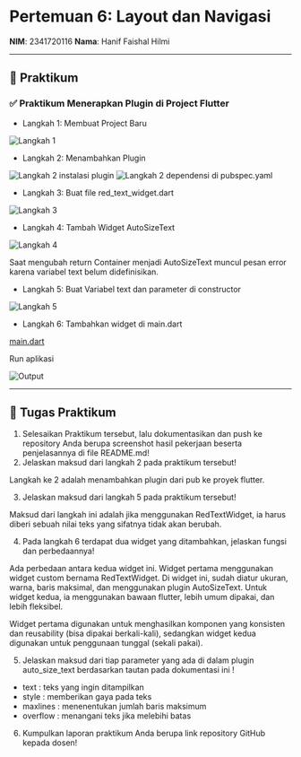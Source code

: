 # Pertemuan 6: Layout dan Navigasi

**NIM**: 2341720116
**Nama**: Hanif Faishal Hilmi

---

## 📌 Praktikum

### ✅ Praktikum Menerapkan Plugin di Project Flutter

* Langkah 1: Membuat Project Baru

![Langkah 1](documentation/Praktikum1_1.png)

* Langkah 2: Menambahkan Plugin

![Langkah 2 instalasi plugin](documentation/Praktikum1_2.png)
![Langkah 2 dependensi di pubspec.yaml](documentation/Praktikum1_2_plugin.png)

* Langkah 3: Buat file red_text_widget.dart

![Langkah 3](documentation/Praktikum1_3.png)

* Langkah 4: Tambah Widget AutoSizeText

![Langkah 4](documentation/Praktikum1_4.png)

Saat mengubah return Container menjadi AutoSizeText muncul pesan error karena variabel text belum didefinisikan.

* Langkah 5: Buat Variabel text dan parameter di constructor

![Langkah 5](documentation/Praktikum1_5.png)

* Langkah 6: Tambahkan widget di main.dart

[main.dart](lib/main.dart)

Run aplikasi

![Output](documentation/Output.png)

---

## 📌 Tugas Praktikum

1. Selesaikan Praktikum tersebut, lalu dokumentasikan dan push ke repository Anda berupa screenshot hasil pekerjaan beserta penjelasannya di file README.md!
2. Jelaskan maksud dari langkah 2 pada praktikum tersebut!

Langkah ke 2 adalah menambahkan plugin dari pub ke proyek flutter.

3. Jelaskan maksud dari langkah 5 pada praktikum tersebut!

Maksud dari langkah ini adalah jika menggunakan RedTextWidget, ia harus diberi sebuah nilai teks yang sifatnya tidak akan berubah.

4. Pada langkah 6 terdapat dua widget yang ditambahkan, jelaskan fungsi dan perbedaannya!

Ada perbedaan antara kedua widget ini. Widget pertama menggunakan widget custom bernama RedTextWidget. Di widget ini, sudah diatur ukuran, warna, baris maksimal, dan menggunakan plugin AutoSizeText. Untuk widget kedua, ia menggunakan bawaan flutter, lebih umum dipakai, dan lebih fleksibel.

Widget pertama digunakan untuk menghasilkan komponen yang konsisten dan reusability (bisa dipakai berkali-kali), sedangkan widget kedua digunakan untuk penggunaan tunggal (sekali pakai).

5. Jelaskan maksud dari tiap parameter yang ada di dalam plugin auto_size_text berdasarkan tautan pada dokumentasi ini !

* text : teks yang ingin ditampilkan
* style : memberikan gaya pada teks
* maxlines : menenentukan jumlah baris maksimum
* overflow : menangani teks jika melebihi batas

6. Kumpulkan laporan praktikum Anda berupa link repository GitHub kepada dosen!
